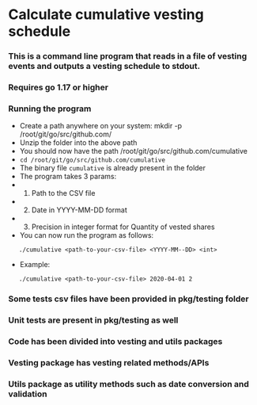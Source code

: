 # Calculate cumulative vesting schedule

### This is a command line program that reads in a file of vesting events and outputs a vesting schedule to stdout.

###  Requires go 1.17 or higher 

### Running the program
 * Create a path anywhere on your system: mkdir -p /root/git/go/src/github.com/
 * Unzip the folder into the above path
 * You should now have the path /root/git/go/src/github.com/cumulative
 * `cd /root/git/go/src/github.com/cumulative`
 * The binary file `cumulative` is already present in the folder
 * The program takes 3 params:
 * 1. Path to the CSV file
 * 2. Date in YYYY-MM-DD format
 * 3. Precision in integer format for Quantity of vested shares 
 * You can now run the program as follows:
 ```
 	./cumulative <path-to-your-csv-file> <YYYY-MM--DD> <int>
 ```
 * Example:
 ```
 	./cumulative <path-to-your-csv-file> 2020-04-01 2
 ```

### Some tests csv files have been provided in pkg/testing folder
### Unit tests are present in pkg/testing as well
### Code has been divided into vesting and utils packages 
### Vesting package has vesting related methods/APIs
### Utils package as utility methods such as date conversion and validation
 

